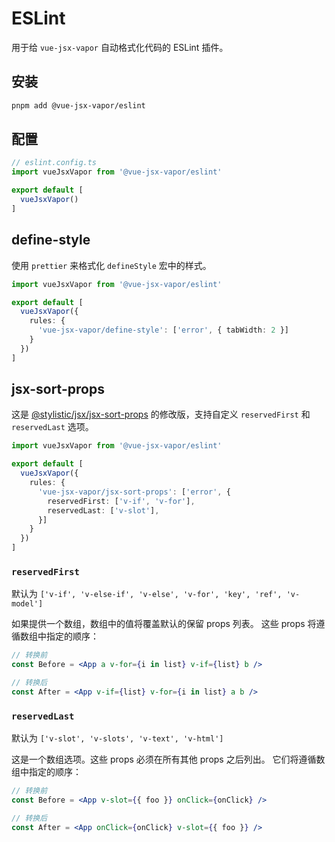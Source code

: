 # ESLint

用于给 `vue-jsx-vapor` 自动格式化代码的 ESLint 插件。

## 安装

```sh
pnpm add @vue-jsx-vapor/eslint
```

## 配置

```ts
// eslint.config.ts
import vueJsxVapor from '@vue-jsx-vapor/eslint'

export default [
  vueJsxVapor()
]
```

## define-style

使用 `prettier` 来格式化 `defineStyle` 宏中的样式。

```ts twoslash
import vueJsxVapor from '@vue-jsx-vapor/eslint'

export default [
  vueJsxVapor({
    rules: {
      'vue-jsx-vapor/define-style': ['error', { tabWidth: 2 }]
    }
  })
]
```

## jsx-sort-props

这是 [@stylistic/jsx/jsx-sort-props](https://eslint.style/rules/jsx/jsx-sort-props) 的修改版，支持自定义 `reservedFirst` 和 `reservedLast` 选项。

```ts twoslash
import vueJsxVapor from '@vue-jsx-vapor/eslint'

export default [
  vueJsxVapor({
    rules: {
      'vue-jsx-vapor/jsx-sort-props': ['error', {
        reservedFirst: ['v-if', 'v-for'],
        reservedLast: ['v-slot'],
      }]
    }
  })
]
```

### `reservedFirst`

默认为 `['v-if', 'v-else-if', 'v-else', 'v-for', 'key', 'ref', 'v-model']`

如果提供一个数组，数组中的值将覆盖默认的保留 props 列表。
这些 props 将遵循数组中指定的顺序：

```jsx
// 转换前
const Before = <App a v-for={i in list} v-if={list} b />

// 转换后
const After = <App v-if={list} v-for={i in list} a b />
```

### `reservedLast`

默认为 `['v-slot', 'v-slots', 'v-text', 'v-html']`

这是一个数组选项。这些 props 必须在所有其他 props 之后列出。
它们将遵循数组中指定的顺序：

```jsx
// 转换前
const Before = <App v-slot={{ foo }} onClick={onClick} />

// 转换后
const After = <App onClick={onClick} v-slot={{ foo }} />
```
